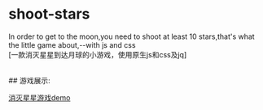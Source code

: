 # shoot-stars
In order to get to the moon,you need to shoot at least 10 stars,that's what the little game about,--with js and css 
<br>
[一款消灭星星到达月球的小游戏，使用原生js和css及jq]

<br>
## 游戏展示:

 [消灭星星游戏demo](https://cyanar.github.io/shoot-stars/消灭星星.html)
